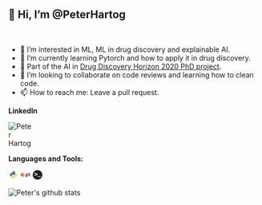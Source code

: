 ## 👋 Hi, I’m @PeterHartog <!--optional link to online portfolio like https://medium.com/@saketprag322/customize-your-github-landing-page-cad846575bea -->

<br/>

- 👀 I’m interested in ML, ML in drug discovery and explainable AI.
- 🌱 I’m currently learning Pytorch and how to apply it in drug discovery.
- 👯 Part of the AI in [Drug Discovery Horizon 2020 PhD project](https://ai-dd.eu/).
- 💞️ I’m looking to collaborate on code reviews and learning how to clean code.
- 📫 How to reach me: Leave a pull request.


**LinkedIn**

<a href="https://www.linkedin.com/in/peter-hartog-2002a117b/">
<img align="left" alt="Peter Hartog" width="50px" src="https://cdn.jsdelivr.net/npm/simple-icons@v3/icons/linkedin.svg" />
</a>
<br />
<br />
<br />

**Languages and Tools:**


<code><img height="20" src="https://raw.githubusercontent.com/github/explore/80688e429a7d4ef2fca1e82350fe8e3517d3494d/topics/python/python.png"></code>
<code><img height="20" src="https://raw.githubusercontent.com/github/explore/80688e429a7d4ef2fca1e82350fe8e3517d3494d/topics/git/git.png"></code>
<code><img height="20" src="https://raw.githubusercontent.com/github/explore/80688e429a7d4ef2fca1e82350fe8e3517d3494d/topics/terminal/terminal.png"></code>

![Peter's github stats](https://github-readme-stats.vercel.app/api?username=PeterHartog&show_icons=true&hide_border=true)


<!---
PeterHartog/PeterHartog is a ✨ special ✨ repository because its `README.md` (this file) appears on your GitHub profile.
You can click the Preview link to take a look at your changes.
--->
